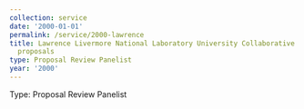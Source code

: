 ```yaml
---
collection: service
date: '2000-01-01'
permalink: /service/2000-lawrence
title: Lawrence Livermore National Laboratory University Collaborative Research Program
  proposals
type: Proposal Review Panelist
year: '2000'
---
```


Type: Proposal Review Panelist
